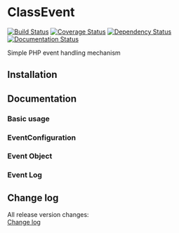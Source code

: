 # ClassEvent

[![Build Status](https://travis-ci.org/chajr/class-event.svg)](https://travis-ci.org/chajr/class-event)
[![Coverage Status](https://coveralls.io/repos/chajr/class-event/badge.svg?branch=master&service=github)](https://coveralls.io/github/chajr/class-event?branch=master)
[![Dependency Status](https://www.versioneye.com/user/projects/556f62a9643934001e220000/badge.svg?style=flat)](https://www.versioneye.com/user/projects/556f62a9643934001e220000)
[![Documentation Status](https://readthedocs.org/projects/class-event/badge/?version=latest)](https://readthedocs.org/projects/class-event/?badge=latest)

Simple PHP event handling mechanism

## Installation


## Documentation

### Basic usage

### EventConfiguration

### Event Object

### Event Log

## Change log

All release version changes:  
[Change log](https://github.com/chajr/class-event/doc/changelog.md "Change log")
